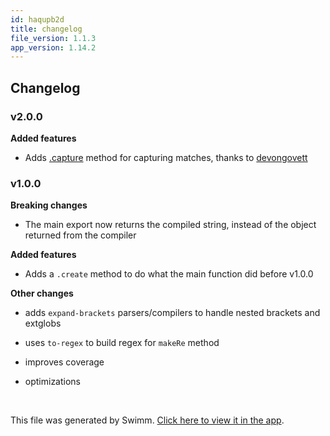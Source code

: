 ```yaml
---
id: haqupb2d
title: changelog
file_version: 1.1.3
app_version: 1.14.2
---
```


## Changelog

### v2.0.0

**Added features**

*   Adds [.capture](readme.md#capture) method for capturing matches, thanks to [devongovett](https://github.com/devongovett)

### v1.0.0

**Breaking changes**

*   The main export now returns the compiled string, instead of the object returned from the compiler

**Added features**

*   Adds a `.create` method to do what the main function did before v1.0.0

**Other changes**

*   adds `expand-brackets` parsers/compilers to handle nested brackets and extglobs

*   uses `to-regex` to build regex for `makeRe` method

*   improves coverage

*   optimizations

<br/>

This file was generated by Swimm. [Click here to view it in the app](https://app.swimm.io/repos/Z2l0aHViJTNBJTNBYmxvZyUzQSUzQXdlbmZlbmd3YW5n/docs/haqupb2d).
